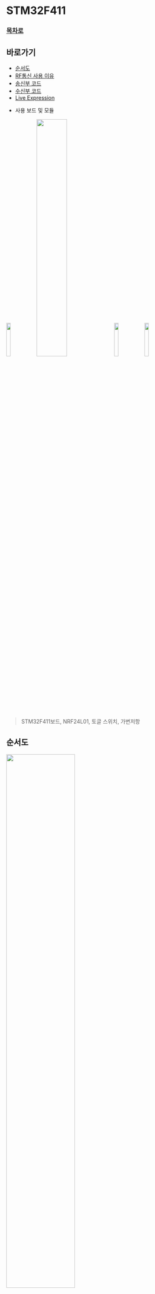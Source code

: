 # STM32F411

### [목차로](https://github.com/crasdok/capstone/blob/main/README.md)

## 바로가기

- [순서도](#순서도)
- [RF통신 사용 이유](#RF통신을-사용한-이유)
- [송신부 코드](#송신부-코드)
- [수신부 코드](#수신부-코드)
- [Live Expression](#RF-통신중-Live-Expression-화면-영상)

* 사용 보드 및 모듈

<img width="15%" img src="https://github.com/crasdok/capstone/assets/118472691/41401bde-bbf7-4947-a453-83145d4e18fd">
<img width="40%" img src="https://github.com/crasdok/capstone/assets/118472691/22a43bd1-8ad6-44d3-a3bf-ec31a0f7d39c">

<img width="15%" img src="https://github.com/crasdok/capstone/assets/118472691/685b7edb-ec31-4bab-a4dd-c7062b7bf040">
<img width="15%" img src="https://github.com/crasdok/capstone/assets/118472691/dae49f6e-9cae-484d-bf2f-1e7ae16f05cc">



> STM32F411보드, NRF24L01, 토글 스위치, 가변저항

 ## 순서도
<img width="60%" img src="https://github.com/crasdok/capstone/assets/118472691/b4bea1f8-88fe-45f1-85f7-5c1a1f29941c">

## 각각의 보드와 모듈을 사용한 이유
|보드, 모듈| 설명                                                         |
| ------- | ------------------------------------------------------------ |
| STM32F411 | 실시간으로 바뀌는 값을 지속적으로 보내줘야 하고 송신부에 적은 면적을 차지하게 하고 싶었기 때문에 작고 성능 좋은 보드를 사용했다. |
| NRF24L01 | RF통신의 통신범위를 보다 넓히고 싶었기 때문에 사용했다. |
| 토글 스위치 | 모드 선택시 가장 알맞은 스위치라 생각하였기 때문에 사용했다. |
| 가변저항  | 악셀과 핸들의 변하는 값을 나타내기 위하여 사용했다. |

## RF통신을 사용한 이유

<img width="60%" img src="https://github.com/crasdok/capstone/assets/118472691/68a1244f-26f1-4be8-95d1-9b07a53805ee">

> RF통신은 방향성이 존재하지 않기 때문에 장애물이 있어도 신호를 전달할 수 있다는 장점 때문에

## 악셀값과 핸들값 송신부 사진

  <img width="50%" img src="https://github.com/crasdok/capstone/assets/118472691/a5820f42-f078-459c-b509-c5edebdb0df2">

| 기능           | 설명                                                         |
| -------------- | ------------------------------------------------------------ |
| NRF24L01 | 토글 스위치와 가변저항 각각의 값을 RF통신으로 STM32H7A3ZI보드에 보낸다. |
| 토글 스위치 | 전후진 과 주행모드를 선택할 수 있게 해준다. |
| 가변저항  | 악셀이 어느정도 밟았는지 와 핸들이 어느정도 위치에 있는지 값으로 나타내준다. |

<br> [위로](#STM32F411) <br>

 

## 송신부 코드

* 데이터 주소와 값의 길이 설정
```c
uint8_t TxAddress[] = {0xEE,0xDD,0xCC,0xBB,0xAA};
uint8_t TxData[32];
uint8_t RxAddress[] = {0x00,0xDD,0xCC,0xBB,0xAA};
NRF24_ReadAll(data);//nrf rx
```
* NRF24 Init 송,수신부 공통으로 사용
```c
void NRF24_Init (void)
{
	CE_Disable(); // chip을 설정하기 전에 비활성화
	nrf24_reset (0); // 모든 설정을 초기화
	nrf24_WriteReg(CONFIG, 0);  // CONFIG 레지스터 설정
	nrf24_WriteReg(EN_AA, 0);  // 자동 ACK 비활성화
	nrf24_WriteReg (EN_RXADDR, 0);  // 데이터 파이프 비활성화
	nrf24_WriteReg (SETUP_AW, 0x03);  // TX/RX 주소의 길이를 5 바이트로 설정
	nrf24_WriteReg (SETUP_RETR, 0);   // 데이터 재전송 설정 없음
	nrf24_WriteReg (RF_CH, 0);  // RF 채널 설정 (나중에 Tx 또는 Rx 중에 설정될 예정)
	nrf24_WriteReg (RF_SETUP, 0x0E);   // RF 전송 속도 및 출력 설정 (출력 = 0dB, 데이터 속도 = 2Mbps)
	CE_Enable(); // 설정을 마친 후 chip 활성화

}
```
> 이렇게 초기화된 모듈은 나중에 특정 동작에 따라 데이터 통신을 수행할 준비가 된 상태이다.

* TX모드 설정
```c

void NRF24_TxMode (uint8_t *Address, uint8_t channel) 
{
	
	CE_Disable(); // chip을 설정하기 전에 비활성화
	nrf24_WriteReg (RF_CH, channel);  // RF 채널을 설정
	nrf24_WriteRegMulti(TX_ADDR, Address, 5);  // TX 주소 설정

	uint8_t config = nrf24_ReadReg(CONFIG); // 모듈을 전원 켬
	config = config | (1<<1);   // PWR_UP 비트에 1을 설정
//	config = config & (0xF2);    // write 0 in the PRIM_RX, and 1 in the PWR_UP, and all other bits are masked
	nrf24_WriteReg (CONFIG, config);

	CE_Enable(); // 설정을 마친 후 chip 활성화
}
```
> 해당 함수를 호출하면 NRF24 모듈이 데이터 송신을 수행하기 위해 설정된다.

* NRF24 데이터 전송

```c
uint8_t NRF24_Transmit (uint8_t *data)
{
	uint8_t cmdtosend = 0;

	CS_Select(); // 디바이스 선택 (CS 신호 활성화)

	// 페이로드 커맨드 설정
	cmdtosend = W_TX_PAYLOAD; 
	HAL_SPI_Transmit(NRF24_SPI, &cmdtosend, 1, 100);

	// 페이로드 전송
	HAL_SPI_Transmit(NRF24_SPI, data,32, 1000);
//	HAL_SPI_Transmit(NRF24_SPI, data, sizeof(data), 1000);
	// Unselect the device
	CS_UnSelect(); // 디바이스 선택 해제 (CS 신호 비활성화)

	HAL_Delay(1);

	uint8_t fifostatus = nrf24_ReadReg(FIFO_STATUS); // FIFO_STATUS 레지스터의 상태 읽기

	// FIFO_STATUS의 네 번째 비트를 확인하여 TX FIFO가 비어 있는지 확인
	if ((fifostatus&(1<<4)) && (!(fifostatus&(1<<3))))
	{
		// TX FIFO를 비우는 커맨드 보내기
		cmdtosend = FLUSH_TX;
		nrfsendCmd(cmdtosend);

		// FIFO_STATUS 초기화
		nrf24_reset (FIFO_STATUS);

		return 1; // 전송 성공
	}

	return 0; // 전송 실패
}
```
> 이렇게 설정된 함수를 호출하면 NRF24 모듈을 사용하여 데이터를 전송할 수 있다.


* ADC값 변환 후 가공
```c
HAL_ADC_Start(&hadc1);
HAL_ADC_PollForConversion(&hadc1, HAL_MAX_DELAY);
TxData[0] = HAL_ADC_GetValue(&hadc1)/27;
TxData[1] = HAL_ADC_GetValue(&hadc1)/40;
```
> 이 코드는 ADC 모듈을 사용하여 아날로그 입력 값을 변환하여 디지털 값으로 읽어오고, 그 값을 TxData 배열에 저장하는 과정을 나타낸다.

* 모드변경 스위치 부분
```c
            if(HAL_GPIO_ReadPin(GPIOB, GPIO_PIN_3)==1) //  GPIOB 포트의 3번 핀을 읽어와서 버튼의 상태를 감지 후 HIGH(1) 상태이면
	    {
	    	button = 1; // 전후진 상태 = 1
	    	TxData[2] = button; 
	    }
	    if(HAL_GPIO_ReadPin(GPIOB, GPIO_PIN_3)==0) // GPIOB 포트의 3번 핀을 읽어와서 버튼의 상태를 감지 후 LOW(0) 상태이면
	    {
	    	button = 0; // 전후진 상태 = 0
	    	TxData[2] = button;
	    }
	    if(HAL_GPIO_ReadPin(GPIOB, GPIO_PIN_4)==1) //  GPIOB 포트의 4번 핀을 읽어와서 버튼의 상태를 감지 후 HIGH(1) 상태이면
	    {
	    	button2 = 1; // 주행모드 변경 스위치 상태 = 1
	    	TxData[3] = button2;
	    }
	    if(HAL_GPIO_ReadPin(GPIOB, GPIO_PIN_4)==0) // GPIOB 포트의 4번 핀을 읽어와서 버튼의 상태를 감지 후 LOW(0) 상태이면
	    {
	    	button2 = 0; // 주행모드 변경 스위치 상태 = 0
	    	TxData[3] = button2;
	    }
```
> 이 코드는 스위치 값을 읽어와 그 값을 TxData 배열에 저장 하는 코드이다.

* 전송하는지 확인하기 위한 led 작동

```c
if (NRF24_Transmit(TxData) == 1) // NRF24_Transmit 함수를 호출하여 반환하는 값이 1인 경우 (즉, 전송 성공한 경우)
	  	  {
	  		  HAL_GPIO_TogglePin(GPIOC, GPIO_PIN_13); // : GPIOC 포트의 13번 핀 (LED가 연결된 핀)의 상태를 토글합니다.
	  		  HAL_Delay(100);
	  	  }
```
> 이 코드는 조건문을 사용하여 NRF24 모듈을 통해 데이터를 전송하고, 전송이 성공한 경우 LED를 깜박이는 기능을 수행한다.

* TxData[]의 각각의 의미
```c
TxData[0] , RxData[0]= 모터 부분의 가변저항 값
TxData[1] , RxData[1]= 핸들 부분의 가변저항 값
TxData[2] , RxData[2]= 전후진 모드변경 스위치 값
TxData[3] , RxData[3]= 주행모드 변경 스위치 값

```
<br> [위로](#STM32F411) <br>

## 수신부 코드

* Rxmode 설정

```c
void NRF24_RxMode (uint8_t *Address, uint8_t channel)
{
	// chip을 설정하기 전에 비활성화
	CE_Disable();

	// STATUS 레지스터 초기화
	nrf24_reset (STATUS);

	// RF 채널 선택
	nrf24_WriteReg (RF_CH, channel);  // select the channel

	// 데이터 파이프 2 선택
	uint8_t en_rxaddr = nrf24_ReadReg(EN_RXADDR);
	en_rxaddr = en_rxaddr | (1<<2);
	nrf24_WriteReg (EN_RXADDR, en_rxaddr);

// 데이터 파이프 1의 주소를 쓰면서 데이터 파이프 2의 LSB 주소를 설정.
// 데이터 파이프 2에서 데이터 파이프 5까지의 주소는 LSB를 제외하고 4바이트가 동일하다.

	nrf24_WriteRegMulti(RX_ADDR_P1, Address, 5);  // Pipe1 주소 설정
	nrf24_WriteReg(RX_ADDR_P2, 0xEE);  // Pipe2의 LSB 주소 설정

	nrf24_WriteReg (RX_PW_P2, 32);   // 파이프 2의 페이로드 크기를 32비트로 설정


	// 수신 모드에서 디바이스 전원 켬
	uint8_t config = nrf24_ReadReg(CONFIG);
	config = config | (1<<1) | (1<<0);
	nrf24_WriteReg (CONFIG, config);

	// 설정을 마친 후 chip 활성화
	CE_Enable();
}
```
> 해당 함수를 호출하면 NRF24 모듈이 데이터 수신을 위해 설정된다.


* NRF24 모듈의 레지스터 값을 읽고 배열에 저장
```c
void NRF24_ReadAll (uint8_t *data)
{
	for (int i=0; i<10; i++) // 처음 10개의 레지스터 값을 data 배열에 저장
	{
		*(data+i) = nrf24_ReadReg(i);
	}

	nrf24_ReadReg_Multi(RX_ADDR_P0, (data+10), 5); //data 배열에 RX 주소 파이프 0과 1의 주소 값을 저장
	nrf24_ReadReg_Multi(RX_ADDR_P1, (data+15), 5); //                     

	*(data+20) = nrf24_ReadReg(RX_ADDR_P2); // RX 주소 파이프 2부터 5까지의 주소 값을 각각 nrf24_ReadReg 함수를 사용하여 읽어와서 data 배열에 저장
	*(data+21) = nrf24_ReadReg(RX_ADDR_P3);
	*(data+22) = nrf24_ReadReg(RX_ADDR_P4);
	*(data+23) = nrf24_ReadReg(RX_ADDR_P5);

	nrf24_ReadReg_Multi(RX_ADDR_P0, (data+24), 5); // RX 주소 파이프 0의 주소 값을 읽어와서 data 배열에 저장

	for (int i=29; i<38; i++) //  29부터 37까지의 레지스터 값을 순회하며, nrf24_ReadReg 함수를 사용하여 해당 레지스터의 값을 읽어와서 data 배열에 저장
	{
		*(data+i) = nrf24_ReadReg(i-12);
	}

}
```

> 위 코드는 NRF24 모듈의 여러 레지스터 값을 읽어와서 data 배열에 저장하는 기능을 수행. 이렇게 저장된 레지스터 값들은 나중에 필요한 정보를 추출하는 데 사용될 수 있다.


* 데이터 수신가능 여부 확인
```c
uint8_t isDataAvailable (int pipenum) 
{
	uint8_t status = nrf24_ReadReg(STATUS); // 데이터가 수신 가능한지를 판단하기 위해 NRF24 모듈의 상태 레지스터 값을 읽는다.


	if ((status&(1<<6))&&(status&(pipenum<<1))) // RX FIFO가 비어있고 해당 파이프로부터 데이터가 수신되었을 경우
	{

		nrf24_WriteReg(STATUS, (1<<6)); // 상태 레지스터의 6번째 비트를 1로 설정하여 RX FIFO를 비움.

		return 1; // 데이터가 수신 가능한 상태임을 나타내는 1을 반환
	}

	return 0;
}
```
> 이 함수는 NRF24 모듈에서 데이터가 수신 가능한지 여부를 판단하여 그 결과를 반환한다. 이를 통해 데이터 수신 여부에 따라 특정 동작을 수행하는 등의 제어 작업을 할 수 있다.


* 데이터 수신 함수
```c
void NRF24_Receive (uint8_t *data)
{
	uint8_t cmdtosend = 0;

	// NRF24 모듈과 통신하는데 사용되는 CS (Chip Select) 핀을 활성화
	CS_Select();
	
	cmdtosend = R_RX_PAYLOAD; // 데이터 수신을 위해 NRF24 모듈에게 R_RX_PAYLOAD 명령을 보낼 준비.
	HAL_SPI_Transmit(NRF24_SPI, &cmdtosend, 1, 100); // SPI 통신을 사용하여 cmdtosend 변수의 값을 NRF24 모듈에게 보냄.

	HAL_SPI_Receive(NRF24_SPI, data, 32, 1000); // SPI 통신을 사용하여 NRF24 모듈로부터 데이터를 수신.

	CS_UnSelect(); //SPI 통신이 종료되었으므로 CS 핀을 비활성화하여 NRF24 모듈과의 통신을 종료.

	HAL_Delay(1);

	cmdtosend = FLUSH_RX;
	nrfsendCmd(cmdtosend);
}
```
> 이 함수는 NRF24 모듈로부터 데이터를 수신하고, 수신된 데이터를 data 배열에 저장한다. 또한, 데이터 수신 완료 후 RX FIFO 버퍼를 비우는 작업을 수행.

* NRF24 모듈로부터 데이터가 수신 가능한지를 확인하고, 수신 가능한 경우에는 데이터를 수신하여 RxData 배열에 저장하는 코드
```c
	  if (isDataAvailable(2) == 1)
	  {
		  NRF24_Receive(RxData);
	  }
```

> * isDataAvailable 함수를 사용하여 파이프 번호 2에서 데이터가 수신 가능한지를 확인
> * NRF24_Receive 함수를 호출하고, 수신된 데이터를 RxData 배열에 저장


## RF 통신중 Live Expression 화면 영상

![nrf-rx](https://github.com/sc11046/adas_with_can_nrf/assets/121782720/b76b45c1-343f-49d7-9c34-c52e42e75971)

<br> [위로](#STM32F411) <br>
